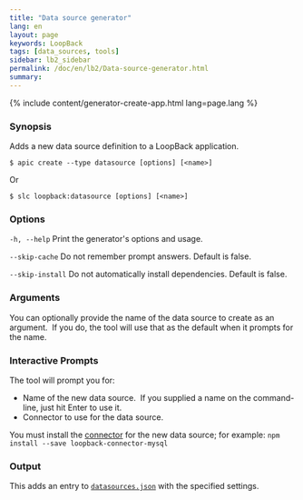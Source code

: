 ```yaml
---
title: "Data source generator"
lang: en
layout: page
keywords: LoopBack
tags: [data_sources, tools]
sidebar: lb2_sidebar
permalink: /doc/en/lb2/Data-source-generator.html
summary:
---
```


{% include content/generator-create-app.html lang=page.lang %}

### Synopsis

Adds a new data source definition to a LoopBack application.

```shell
$ apic create --type datasource [options] [<name>]
```

Or

```shell
$ slc loopback:datasource [options] [<name>]
```

### Options

`-h, --help`
Print the generator's options and usage.

`--skip-cache`
Do not remember prompt answers. Default is false.

`--skip-install`
Do not automatically install dependencies. Default is false.

### Arguments

You can optionally provide the name of the data source to create as an argument.  If you do, the tool will use that as the default when it prompts for the name.

### Interactive Prompts

The tool will prompt you for:

* Name of the new data source.  If you supplied a name on the command-line, just hit Enter to use it.
* Connector to use for the data source.


You must install the [connector](Connecting-models-to-data-sources.html) for the new data source; for example: `npm install --save loopback-connector-mysql`


### Output

This adds an entry to [`datasources.json`](datasources.json.html) with the specified settings.
